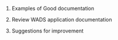 1. Examples of Good documentation

2. Review WADS application documentation

3. Suggestions for improvement